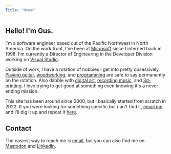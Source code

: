 ```yaml
---
Title: "Home"
---
```

## Hello! I'm Gus.
I'm a software engineer based out of the Pacific Northwest in North America. On the work front, I've been at [Microsoft](https://microsoft.com) since I interned back in 1998. I'm currently a Director of Engineering in the Developer Division working on [Visual Studio](https://visualstudio.com). 

Outside of work, I have a rotation of hobbies I get into pretty obsessively. [Playing guitar](/music), [woodworking](/maker), and [programming](/software) are safe to say permanently on the rotation. Also dabble with [digital art](/art), [recording music](/music), and [3d-printing](/maker). I love trying to get good at something even knowing it's a never ending mission. 

This site has been around since 2000, but I basically started from scratch in 2022. If you were looking for something specific but can't find it, [email me](mailto:hello@gusperez.com) and I'll dig it up and repost it [here](/blog/).

## Contact
The easiest way to reach me is [email](mailto:hello@gusperez.com), but you can also find me on [Mastodon](https://hachyderm.io/@gusper) and [LinkedIn](https://www.linkedin.com/in/gusperez/).